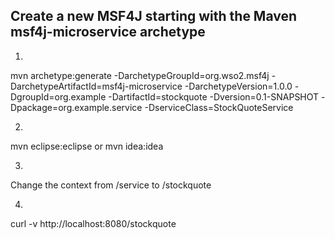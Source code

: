 ## Create a new MSF4J starting with the Maven msf4j-microservice archetype

1.
mvn archetype:generate -DarchetypeGroupId=org.wso2.msf4j -DarchetypeArtifactId=msf4j-microservice -DarchetypeVersion=1.0.0 -DgroupId=org.example -DartifactId=stockquote -Dversion=0.1-SNAPSHOT -Dpackage=org.example.service -DserviceClass=StockQuoteService

2. 
mvn eclipse:eclipse 
or 
mvn idea:idea

3. 
Change the context from /service to /stockquote

4.
curl -v http://localhost:8080/stockquote
